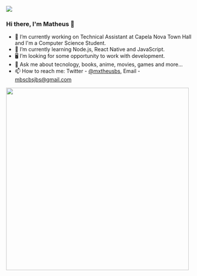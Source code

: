 ![](https://komarev.com/ghpvc/?username=WhoisBsa&color=blue&style=flat)

### Hi there, I'm Matheus 👋

<!--
**WhoisBsa/WhoisBsa** is a ✨ _special_ ✨ repository because its `README.md` (this file) appears on your GitHub profile.

Here are some ideas to get you started:
-->

- 🔭 I’m currently working on Technical Assistant at Capela Nova Town Hall and I'm a Computer Science Student.
- 🌱 I’m currently learning Node.js, React Native and JavaScript.
- 🖥 I’m looking for some opportunity to work with development.
- 💬 Ask me about tecnology, books, anime, movies, games and more...
- 📫 How to reach me: Twitter - [@mxtheusbs](https://twitter.com/mxtheusbs), Email - mbscbsjbs@gmail.com


<td><img width="495px" align="left" src="https://github-readme-stats.vercel.app/api?username=whoisbsa&&show_icons=true&title_color=ffffff&icon_color=bb2acf&text_color=daf7dc&bg_color=151515"/>

